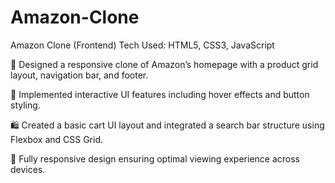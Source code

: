 # Amazon-Clone

Amazon Clone (Frontend)
Tech Used: HTML5, CSS3, JavaScript

🎨 Designed a responsive clone of Amazon’s homepage with a product grid layout, navigation bar, and footer.

🧩 Implemented interactive UI features including hover effects and button styling.

🛍️ Created a basic cart UI layout and integrated a search bar structure using Flexbox and CSS Grid.

📱 Fully responsive design ensuring optimal viewing experience across devices.
